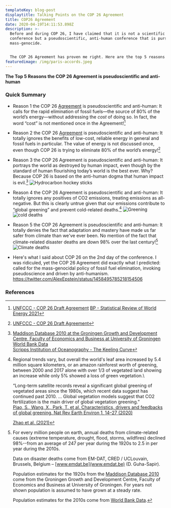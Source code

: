```yaml
---
templateKey: blog-post
displaytitle: Talking Points on the COP 26 Agreement
title: COP26 Agreement
date: 2020-04-19T14:11:53.898Z
description: >-
  Before and during COP 26, I have claimed that it is not a scientific
  conference but a pseudoscientific, anti-human conference that is pursuing
  mass-genocide.


  The COP 26 Agreement has proven me right. Here are the top 5 reasons the Agreement is pseudoscientific and anti-human.
featuredimage: /img/paris-accords.jpeg
---
```

**The Top 5 Reasons the COP 26 Agreement is pseudoscientific and anti-human**

### Quick Summary

- Reason 1 the COP 26 [Agreement](https://unfccc.int/sites/default/files/resource/Overarching_decision_1-CP-26_0.pdf) is pseudoscientific and anti-human: It calls for the rapid elimination of fossil fuels—the source of 80% of the world’s energy—without addressing the *cost* of doing so. In fact, the word “cost” is not mentioned once in the Agreement![^1]

- Reason 2 the COP 26 [Agreement](https://unfccc.int/sites/default/files/resource/Overarching_decision_1-CP-26_0.pdf) is pseudoscientific and anti-human: It totally ignores the benefits of low-cost, reliable energy in general and fossil fuels in particular. The value of energy is not discussed once, even though COP 26 is trying to eliminate 80% of the world’s energy![^2]

- Reason 3 the COP 26 Agreement is pseudoscientific and anti-human: It portrays the world as destroyed by human impact, even though by the standard of human flourishing today’s world is the best ever. Why? Because COP 26 is based on the anti-human dogma that human impact is evil.[^3]
![Hydrocarbon hockey sticks](/img/art-07-the-hydrocarbons-and-human-flourishing-hockey-sticks.png)

- Reason 4 the COP 26 Agreement is pseudoscientific and anti-human: It totally ignores any positives of CO2 emissions, treating emissions as all-negative. But this is clearly untrue given that our emissions contribute to “global greening” and prevent cold-related deaths.[^4]
    ![Greening](/img/greeninga.jpg)
    ![cold deaths](/img/colddeathsb.jpg)

- Reason 5 the COP 26 Agreement is pseudoscientific and anti-human: It totally denies the fact that adaptation and mastery have made us far safer from climate than we've ever been. No mention of the fact that climate-related disaster deaths are down 98% over the last century![^5]
![Climate deaths](/img/art-03-more-fossil-fuel-use-plummeting-climate-related-disaster-deaths.png)

- Here's what I said about COP 26 on the 2nd day of the conference. I was ridiculed, yet the COP 26 Agreement did exactly what I predicted: called for the mass-genocidal policy of fossil fuel elimination, invoking pseudoscience and driven by anti-humanism.\
https://twitter.com/AlexEpstein/status/1458495785218154506

### References

[^1]:
    [UNFCCC - COP 26 Draft Agreement](https://unfccc.int/sites/default/files/resource/Overarching_decision_1-CP-26_0.pdf)
    [BP - Statistical Review of World Energy 2021](https://www.bp.com/en/global/corporate/energy-economics/statistical-review-of-world-energy.html)

[^2]: [UNFCCC - COP 26 Draft Agreement](https://unfccc.int/sites/default/files/resource/Overarching_decision_1-CP-26_0.pdf)

[^3]:
    [Maddison Database 2010 at the Groningen Growth and Development Centre, Faculty of Economics and Business at University of Groningen](https://www.rug.nl/ggdc/historicaldevelopment/maddison/)\
    [World Bank Data](https://data.worldbank.org/)\
    [Scripps Institution of Oceanography - The Keeling Curve](https://keelingcurve.ucsd.edu/)

[^4]:
    Regional trends vary, but overall the world's leaf area increased by 5.4 million square kilometers, or an amazon rainforest worth of greening, between 2000 and 2017 alone with over 1/3 of vegetated land showing an increase while only 5% showed a loss of green vegetation.\

    “Long-term satellite records reveal a significant global greening of vegetated areas since the 1980s, which recent data suggest has continued past 2010. … Global vegetation models suggest that CO2 fertilization is the main driver of global vegetation greening.”\
    [Piao, S., Wang, X., Park, T. et al. Characteristics, drivers and feedbacks of global greening. Nat Rev Earth Environ 1, 14–27 (2020)](https://doi.org/10.1038/s43017-019-0001-x)

    [Zhao et al. (2021)](https://doi.org/10.1016/S2542-5196(21)00081-4)

[^5]:
    For every million people on earth, annual deaths from climate-related causes (extreme temperature, drought, flood, storms, wildfires) declined 98%--from an average of 247 per year during the 1920s to 2.5 in per year during the 2010s.

    Data on disaster deaths come from EM-DAT, CRED / UCLouvain, Brussels, Belgium – [www.emdat.be](www.emdat.be) (D. Guha-Sapir).

    Population estimates for the 1920s from the [Maddison Database 2010](https://www.rug.nl/ggdc/historicaldevelopment/maddison/releases/maddison-database-2010) come from the Groningen Growth and Development Centre, Faculty of Economics and Business at University of Groningen. For years not shown population is assumed to have grown at a steady rate.

    Population estimates for the 2010s come from [World Bank Data](https://data.worldbank.org/indicator/SP.POP.TOTL).